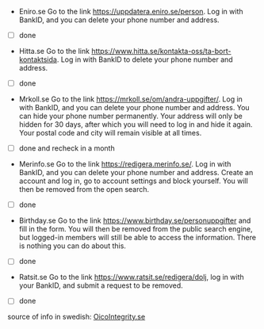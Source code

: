 * Eniro.se
Go to the link https://uppdatera.eniro.se/person. Log in with BankID, and you can delete your phone number and address.
- [ ] done
* Hitta.se
Go to the link https://www.hitta.se/kontakta-oss/ta-bort-kontaktsida. Log in with BankID to delete your phone number and address.
- [ ] done
* Mrkoll.se
Go to the link https://mrkoll.se/om/andra-uppgifter/. Log in with BankID, and you can delete your phone number and address. You can hide your phone number permanently. Your address will only be hidden for 30 days, after which you will need to log in and hide it again. Your postal code and city will remain visible at all times.
- [ ] done and recheck in a month
* Merinfo.se
Go to the link https://redigera.merinfo.se/. Log in with BankID, and you can delete your phone number and address.
Create an account and log in, go to account settings and block yourself. You will then be removed from the open search.
- [ ] done

* Birthday.se
Go to the link https://www.birthday.se/personuppgifter and fill in the form. You will then be removed from the public search engine, but logged-in members will still be able to access the information.
There is nothing you can do about this.
- [ ] done
* Ratsit.se
Go to the link https://www.ratsit.se/redigera/dolj, log in with your BankID, and submit a request to be removed.
- [ ] done


source of info in swedish:
[OicoIntegrity.se](https://oicointegrity.se/rykteshantering/ta-bort-personuppgifter-guide/)
